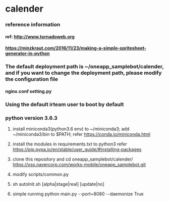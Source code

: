 # calender
### reference information
#### ref: http://www.tornadoweb.org
####      https://minzkraut.com/2016/11/23/making-a-simple-spritesheet-generator-in-python
### The default deployment path is ~/oneapp_samplebot/calender, and if you want to change the deployment path, please modify the configuration file
#### nginx.conf setting.py
### Using the default irteam user to boot by default 
### python version 3.6.3

1. install miniconda3(python3.6 env) to ~/miniconda3; add ~/miniconda3/bin to $PATH;
   refer https://conda.io/miniconda.html 
   
2. install the modules in requirements.txt to python3
   refer https://pip.pypa.io/en/stable/user_guide/#installing-packages

3. clone this repository and cd oneapp_samplebot/calender/
    https://oss.navercorp.com/works-mobile/oneapp_samplebot.git

4. modify scripts/common.py

5. sh autoInit.sh [alpha|stage|real] [update|no]

6. simple running
   python main.py --port=8080 --daemonize True